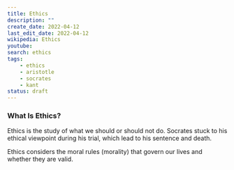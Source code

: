 ```yaml
---
title: Ethics
description: ""
create_date: 2022-04-12
last_edit_date: 2022-04-12
wikipedia: Ethics
youtube: 
search: ethics
tags:
    - ethics
    - aristotle
    - socrates
    - kant
status: draft
---
```

### What Is Ethics?
Ethics is the study of what we should or should not do.  Socrates stuck to his ethical viewpoint during his trial, which lead to his sentence and death.

Ethics considers the moral rules (morality) that govern our lives and whether they are valid.